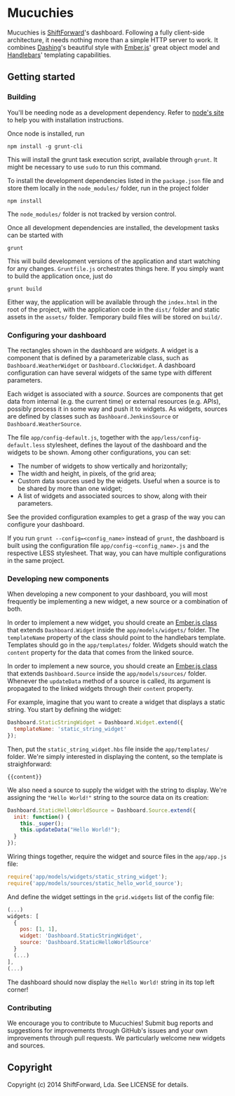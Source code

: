 # Mucuchies

Mucuchies is [ShiftForward][shiftforward]'s dashboard. Following a fully client-side
architecture, it needs nothing more than a simple HTTP server to work. It
combines [Dashing][dash]'s beautiful style with [Ember.js][ember]' great object
model and [Handlebars][hbars]' templating capabilities.

## Getting started

### Building

You'll be needing node as a development dependency. Refer to [node's site][node]
to help you with installation instructions.

Once node is installed, run

    npm install -g grunt-cli

This will install the grunt task execution script, available through `grunt`. It
might be necessary to use `sudo` to run this command.

To install the development dependencies listed in the `package.json` file and
store them locally in the `node_modules/` folder, run in the project folder

    npm install

The `node_modules/` folder is not tracked by version control.

Once all development dependencies are installed, the development tasks can be
started with

    grunt

This will build development versions of the application and start watching for
any changes. `Gruntfile.js` orchestrates things here. If you simply want to build
the application once, just do

    grunt build

Either way, the application will be available through the `index.html` in the root
of the project, with the application code in the `dist/` folder and static assets
in the `assets/` folder. Temporary build files will be stored on `build/`.

### Configuring your dashboard

The rectangles shown in the dashboard are *widgets*. A widget is a component that
is defined by a parameterizable class, such as `Dashboard.WeatherWidget` or
`Dashboard.ClockWidget`. A dashboard configuration can have several widgets of
the same type with different parameters.

Each widget is associated with a *source*. Sources are components that get data
from internal (e.g. the current time) or external resources (e.g. APIs), possibly
process it in some way and push it to widgets. As widgets, sources are defined by
classes such as `Dashboard.JenkinsSource` or `Dashboard.WeatherSource`.

The file `app/config-default.js`, together with the `app/less/config-default.less`
stylesheet, defines the layout of the dashboard and the widgets to be shown. Among
other configurations, you can set:

  * The number of widgets to show vertically and horizontally;
  * The width and height, in pixels, of the grid area;
  * Custom data sources used by the widgets. Useful when a source is to be shared
  by more than one widget;
  * A list of widgets and associated sources to show, along with their parameters.

See the provided configuration examples to get a grasp of the way you can
configure your dashboard.

If you run `grunt --config=<config_name>` instead of `grunt`, the dashboard is
built using the configuration file `app/config-<config_name>.js` and the respective
LESS stylesheet. That way, you can have multiple configurations in the same
project.

### Developing new components

When developing a new component to your dashboard, you will most frequently be
implementing a new widget, a new source or a combination of both.

In order to implement a new widget, you should create an
[Ember.js class][ember-class] that extends `Dashboard.Widget` inside the
`app/models/widgets/` folder. The `templateName` property of the class should
point to the handlebars template. Templates should go in the `app/templates/`
folder. Widgets should watch the `content` property for the data that comes from
the linked source.

In order to implement a new source, you should create an
[Ember.js class][ember-class] that extends `Dashboard.Source` inside the
`app/models/sources/` folder. Whenever the `updateData` method of a source is
called, its argument is propagated to the linked widgets through their `content`
property.

For example, imagine that you want to create a widget that displays a static
string. You start by defining the widget:

```javascript
Dashboard.StaticStringWidget = Dashboard.Widget.extend({
  templateName: 'static_string_widget'
});
```

Then, put the `static_string_widget.hbs` file inside the `app/templates/`
folder. We're simply interested in displaying the content, so the template is
straighforward:

```
{{content}}
```

We also need a source to supply the widget with the string to display. We're
assigning the `"Hello World!"` string to the source data on its creation:

```javascript
Dashboard.StaticHelloWorldSource = Dashboard.Source.extend({
  init: function() {
    this._super();
    this.updateData("Hello World!");
  }
});
```

Wiring things together, require the widget and source files in the `app/app.js`
file:

```javascript
require('app/models/widgets/static_string_widget');
require('app/models/sources/static_hello_world_source');
```

And define the widget settings in the `grid.widgets` list of the config file:

```javascript
(...)
widgets: [
  {
    pos: [1, 1],
    widget: 'Dashboard.StaticStringWidget',
    source: 'Dashboard.StaticHelloWorldSource'
  }
  (...)
],
(...)
```

The dashboard should now display the `Hello World!` string in its top left
corner!

### Contributing

We encourage you to contribute to Mucuchies! Submit bug reports and suggestions
for improvements through GitHub's issues and your own improvements through pull
requests. We particularly welcome new widgets and sources.

## Copyright

Copyright (c) 2014 ShiftForward, Lda. See LICENSE for details.

[dash]: https://github.com/Shopify/dashing
[ember]: http://emberjs.com
[hbars]: http://handlebarsjs.com
[node]: http://nodejs.org
[ember-class]: http://emberjs.com/guides/object-model/classes-and-instances/
[shiftforward]: http://www.shiftforward.eu/
